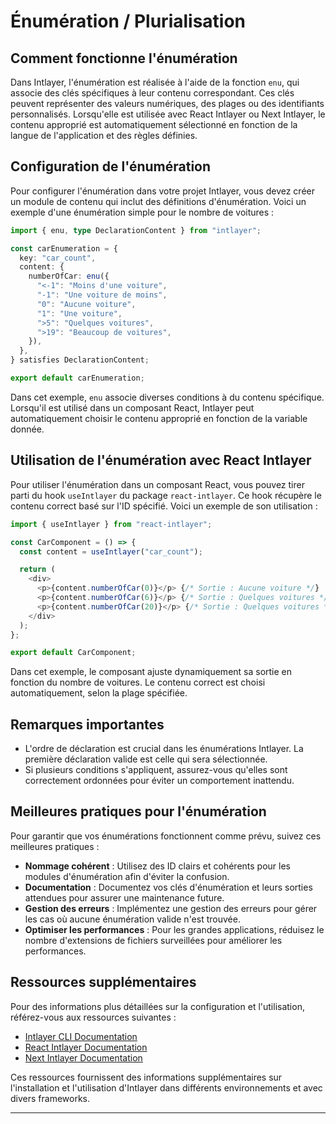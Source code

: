 # Énumération / Plurialisation

## Comment fonctionne l'énumération

Dans Intlayer, l'énumération est réalisée à l'aide de la fonction `enu`, qui associe des clés spécifiques à leur contenu correspondant. Ces clés peuvent représenter des valeurs numériques, des plages ou des identifiants personnalisés. Lorsqu'elle est utilisée avec React Intlayer ou Next Intlayer, le contenu approprié est automatiquement sélectionné en fonction de la langue de l'application et des règles définies.

## Configuration de l'énumération

Pour configurer l'énumération dans votre projet Intlayer, vous devez créer un module de contenu qui inclut des définitions d'énumération. Voici un exemple d'une énumération simple pour le nombre de voitures :

```typescript
import { enu, type DeclarationContent } from "intlayer";

const carEnumeration = {
  key: "car_count",
  content: {
    numberOfCar: enu({
      "<-1": "Moins d'une voiture",
      "-1": "Une voiture de moins",
      "0": "Aucune voiture",
      "1": "Une voiture",
      ">5": "Quelques voitures",
      ">19": "Beaucoup de voitures",
    }),
  },
} satisfies DeclarationContent;

export default carEnumeration;
```

Dans cet exemple, `enu` associe diverses conditions à du contenu spécifique. Lorsqu'il est utilisé dans un composant React, Intlayer peut automatiquement choisir le contenu approprié en fonction de la variable donnée.

## Utilisation de l'énumération avec React Intlayer

Pour utiliser l'énumération dans un composant React, vous pouvez tirer parti du hook `useIntlayer` du package `react-intlayer`. Ce hook récupère le contenu correct basé sur l'ID spécifié. Voici un exemple de son utilisation :

```javascript
import { useIntlayer } from "react-intlayer";

const CarComponent = () => {
  const content = useIntlayer("car_count");

  return (
    <div>
      <p>{content.numberOfCar(0)}</p> {/* Sortie : Aucune voiture */}
      <p>{content.numberOfCar(6)}</p> {/* Sortie : Quelques voitures */}
      <p>{content.numberOfCar(20)}</p> {/* Sortie : Quelques voitures */}
    </div>
  );
};

export default CarComponent;
```

Dans cet exemple, le composant ajuste dynamiquement sa sortie en fonction du nombre de voitures. Le contenu correct est choisi automatiquement, selon la plage spécifiée.

## Remarques importantes

- L'ordre de déclaration est crucial dans les énumérations Intlayer. La première déclaration valide est celle qui sera sélectionnée.
- Si plusieurs conditions s'appliquent, assurez-vous qu'elles sont correctement ordonnées pour éviter un comportement inattendu.

## Meilleures pratiques pour l'énumération

Pour garantir que vos énumérations fonctionnent comme prévu, suivez ces meilleures pratiques :

- **Nommage cohérent** : Utilisez des ID clairs et cohérents pour les modules d'énumération afin d'éviter la confusion.
- **Documentation** : Documentez vos clés d'énumération et leurs sorties attendues pour assurer une maintenance future.
- **Gestion des erreurs** : Implémentez une gestion des erreurs pour gérer les cas où aucune énumération valide n'est trouvée.
- **Optimiser les performances** : Pour les grandes applications, réduisez le nombre d'extensions de fichiers surveillées pour améliorer les performances.

## Ressources supplémentaires

Pour des informations plus détaillées sur la configuration et l'utilisation, référez-vous aux ressources suivantes :

- [Intlayer CLI Documentation](https://github.com/aymericzip/intlayer/blob/main/docs/fr/intlayer_cli.md)
- [React Intlayer Documentation](https://github.com/aymericzip/intlayer/blob/main/docs/fr/intlayer_with_create_react_app.md)
- [Next Intlayer Documentation](https://github.com/aymericzip/intlayer/blob/main/docs/fr/intlayer_with_nextjs_15.md)

Ces ressources fournissent des informations supplémentaires sur l'installation et l'utilisation d'Intlayer dans différents environnements et avec divers frameworks.

---

